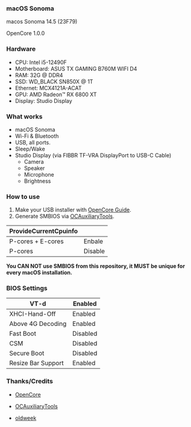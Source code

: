### macOS Sonoma

macos Sonoma 14.5 (23F79)

OpenCore 1.0.0

### Hardware

- CPU: Intel i5-12490F
- Motherboard: ASUS TX GAMING B760M WIFI D4
- RAM: 32G @ DDR4
- SSD: WD_BLACK SN850X @ 1T
- Ethernet: MCX4121A-ACAT
- GPU: AMD Radeon™ RX 6800 XT
- Display: Studio Display

### What works

- macOS Sonoma
- Wi-Fi & Bluetooth
- USB, all ports.
- Sleep/Wake
- Studio Display (via FIBBR TF-VRA DisplayPort to USB-C Cable)
  - Camera
  - Speaker
  - Microphone
  - Brightness

### How to use

1. Make your USB installer with [OpenCore Guide](https://dortania.github.io/OpenCore-Install-Guide/installer-guide/).
2. Generate SMBIOS via [OCAuxiliaryTools](https://github.com/ic005k/OCAuxiliaryTools).

| ProvideCurrentCpuinfo |         |
| --------------------- | ------- |
| P-cores + E-cores     | Enbale  |
| P-cores               | Disable |

**You CAN NOT use SMBIOS from this repository, it MUST be unique for every macOS installation.**

### BIOS Settings

| VT-d               | Enabled  |
| ------------------ | -------- |
| XHCI-Hand-Off      | Enabled  |
| Above 4G Decoding  | Enabled  |
| Fast Boot          | Disabled |
| CSM                | Disabled |
| Secure Boot        | Disabled |
| Resize Bar Support | Enabled  |

### Thanks/Credits

- [OpenCore](https://dortania.github.io/OpenCore-Install-Guide/)
- [OCAuxiliaryTools](https://github.com/ic005k/OCAuxiliaryTools)

- [oldweek](https://github.com/oldweek/ASUS-TX-B760m-hackintosh)
